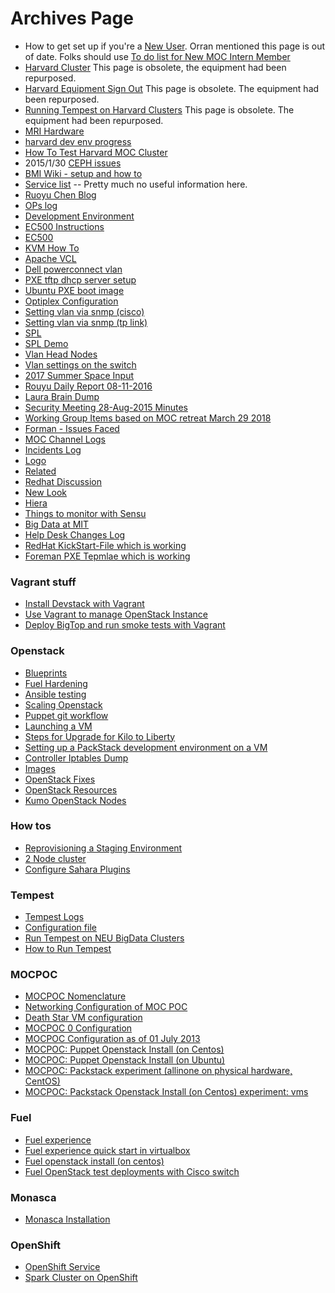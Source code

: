 # Archives Page
 -  How to get set up if you're a [New User](archives-page/New-User.html). Orran mentioned this page is out of date. Folks should use [To do list for New MOC Intern Member](how-tos/To-do-list-for-New-MOC-Intern-and-Member.html)
 -  [Harvard Cluster](archives-page/Harvard-Cluster.html) This page is obsolete, the equipment had been repurposed.
 -  [Harvard Equipment Sign Out](archives-page/Harvard-Equipment-Sign-Out.html)  This page is obsolete. The equipment had been repurposed.
 -  [Running Tempest on Harvard Clusters](archives-page/Running-Tempest-on-Harvard-Clusters.html) This page is obsolete. The equipment had been repurposed.
 -  [MRI Hardware](archives-page/MRI-Hardware.html)<!-- -  [mri haas howto]-->
 -  [harvard dev env progress](archives-page/harvard-dev-env-progress.html)
 -  [How To Test Harvard MOC Cluster](archives-page/How-To-Test-Harvard-Moc-Cluster.html)
 -  2015/1/30 [CEPH issues](archives-page/CEPH.html)
 -  [BMI Wiki - setup and how to](archives-page/BMIInstallation.html)
 -  [Service list](archives-page/Service-list.html) -- Pretty much no useful information here.
 -  [Ruoyu Chen Blog](archives-page/Ruoyu-Daily.html)
 -  [OPs log](archives-page/OPs-log.html)
 -  [Development Environment](archives-page/Development-Environment.html)   
 -  [EC500 Instructions](archives-page/EC500-Instructions.html)
 -  [EC500](archives-page/EC500.html)
 -  [KVM How To](archives-page/KVM-How-To.html)
 -  [Apache VCL](archives-page/Apache-VCL.html)
 -  [Dell powerconnect vlan](archives-page/Dell-powerconnect-vlan.html)
 -  [PXE tftp dhcp server setup](archives-page/PXE-tftp-dhcp-server-setup.html)
 -  [Ubuntu PXE boot image](archives-page/Ubuntu-PXE-boot-image.html)
 -  [Optiplex Configuration](archives-page/Optiplex-Configuration.html)
 -  [Setting vlan via snmp (cisco)](archives-page/Setting-vlan-via-snmp-(cisco).html)
 -  [Setting vlan via snmp (tp link)](archives-page/Setting-vlan-via-snmp-(tp-link).html)
 -  [SPL](archives-page/SPL.html)
 -  [SPL Demo](archives-page/SPL-Demo.html)
 -  [Vlan Head Nodes](archives-page/Vlan-Head-Nodes.html)
 -  [Vlan settings on the switch](archives-page/Vlan-settings-on-the-switch.html)
 -  [2017 Summer Space Input](archives-page/2017-Summer-space-input.html)
 -  [Rouyu Daily Report 08-11-2016](archives-page/Ruoyu-Daily-Report-08-11-2016.html)
 -  [Laura Brain Dump](laura-brain-dump.html)
 -  [Security Meeting 28-Aug-2015 Minutes](archives-page/Security-Meeting-28-Aug-2015-Minutes.html)
 -  [Working Group Items based on MOC retreat March 29 2018](archives-page/Working-group-items-based-on-MOC-retreat-March-29-2018.html)
 -  [Forman - Issues Faced](archives-page/forman-issues-faced.html)
 -  [MOC Channel Logs](archives-page/MOC-Channel-Logs.html)
 -  [Incidents Log](archives-page/Incidents-Log.html)
 -  [Logo](archives-page/logo.html)
 -  [Related](archives-page/Related.html)
 -  [Redhat Discussion](archives-page/Redhat-discussion.html)
 -  [New Look](archives-page/newLook.html)
 -  [Hiera](archives-page/Hiera.html)
 -  [Things to monitor with Sensu](archives-page/Things-to-monitor-with-Sensu.html)
 -  [Big Data at MIT](archives-page/BigDataAtMIT-MRI.html)
 -  [Help Desk Changes Log](archives-page/Helpdesk-Changes-Log.html)
 -  [RedHat KickStart-File which is working](RedHat-KickStart-File-which-is-working.html)
 -  [Foreman PXE Tepmlae which is working](Foreman-PXE-Template-which-is-workiing.html)

### Vagrant stuff
 -  [Install Devstack with Vagrant](archives-page/Install-Devstack-with-Vagrant.html)
 -  [Use Vagrant to manage OpenStack Instance](archives-page/Use-Vagrant-to-manage-OpenStack-Instance.html)
 -  [Deploy BigTop and run smoke tests with Vagrant](archives-page/Deploy-Bigtop-and-run-smoke-tests-with-Vagrant.html)

### Openstack
 -  [Blueprints](archives-page/Blueprints.html)
 -  [Fuel Hardening](archives-page/Fuel-Hardening.html)
 -  [Ansible testing](archives-page/Ansible-testing.html)
 -  [Scaling Openstack](archives-page/Scaling-Openstack.html)
 -  [Puppet git workflow](archives-page/Puppet-git-workflow.html)
 -  [Launching a VM](archives-page/Launching-a-VM-DEPRECATED.html)
 -  [Steps for Upgrade for Kilo to Liberty](archives-page/Steps-for-upgrade-from-Kilo-to-Liberty.html)
 -  [Setting up a PackStack development environment on a VM](archives-page/Setting-up-a-PackStack-development-environment-on-a-VM.html)
 -  [Controller Iptables Dump](archives-page/controller-iptables-dump.html)
 -  [Images](archives-page/Images.html)
 -  [OpenStack Fixes](archives-page/Openstack-fixes.html)
 -  [OpenStack Resources](archives-page/OpenStack-resources.html)
 -  [Kumo OpenStack Nodes](archives-page/Kumo-OpenStack-notes.html)

### How tos
 -  [Reprovisioning a Staging Environment](archives-page/Reprovisioning-a-Staging-Environment.html)
 -  [2 Node cluster](archives-page/2-Node-cluster.html)
 -  [Configure Sahara Plugins](archives-page/Configure-the-plug-ins.html)

### Tempest
 -  [Tempest Logs](archives-page/Tempest-Logs.html)
 -  [Configuration file](archives-page/Configuration-file.html)
 -  [Run Tempest on NEU BigData Clusters](archives-page/Run-Tempest-on-NEU-BigData-Clusters.html)
 -  [How to Run Tempest](archives-page/How-to-Run-Tempest.html)

### MOCPOC
 -  [MOCPOC Nomenclature](archives-page/MOCPOC-Nomenclature.html)
 -  [Networking Configuration of MOC POC](archives-page/Networking-Configuration-of-MOC-POC.html)
 -  [Death Star VM configuration](archives-page/Death-Star-VM-configuration.html)
 -  [MOCPOC 0 Configuration](archives-page/MOCPOC-0-Configuration.html)
 -  [MOCPOC Configuration as of 01 July 2013](archives-page/MOCPOC-Configuration-as-of-01-July-2013.html)
 -  [MOCPOC: Puppet Openstack Install (on Centos)](archives-page/MOCPOC-Puppet-Openstack-Install-(on-Centos).html)
 -  [MOCPOC: Puppet Openstack Install (on Ubuntu)](archives-page/MOCPOC-Puppet-Openstack-Install-(on-Ubuntu).html)
 -  [MOCPOC: Packstack experiment (allinone on physical hardware, CentOS)](archives-page/MOCPOC-Packstack-experiment-(allinone-on-physical-hardware,-CentOS).html)
 -  [MOCPOC: Packstack Openstack Install (on Centos) experiment: vms](archives-page/MOCPOC-Packstack-Openstack-Install-(on-Centos)-experiment-vms.html)

### Fuel
 -  [Fuel experience](archives-page/Fuel-Experience.html)
 -  [Fuel experience quick start in virtualbox](archives-page/Fuel-experience-quick-start-in-virtualbox.html)
 -  [Fuel openstack install (on centos)](archives-page/Fuel-openstack-install-(on-centos).html)
 -  [Fuel OpenStack test deployments with Cisco switch](archives-page/Fuel-OpenStack-test-deployments-with-Cisco-switch.html)

### Monasca
 -  [Monasca Installation](archives-page/Monasca-Installation.html)

### OpenShift
 -  [OpenShift Service](archives-page/OpenShift-Service.html)
 -  [Spark Cluster on OpenShift](archives-page/Spark-Cluster-On-Openshift.html)
